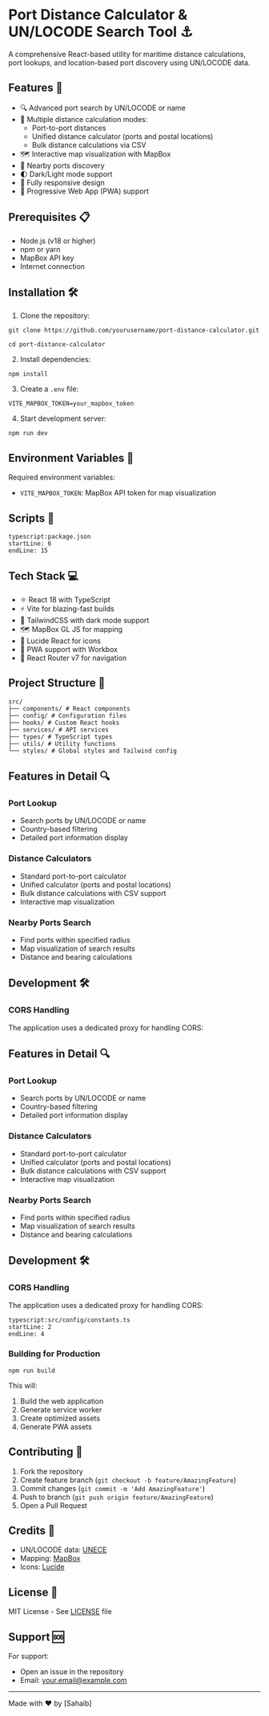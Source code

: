 # Port Distance Calculator & UN/LOCODE Search Tool ⚓

A comprehensive React-based utility for maritime distance calculations, port lookups, and location-based port discovery using UN/LOCODE data.

## Features 🌟

- 🔍 Advanced port search by UN/LOCODE or name
- 📏 Multiple distance calculation modes:
  - Port-to-port distances
  - Unified distance calculator (ports and postal locations)
  - Bulk distance calculations via CSV
- 🗺️ Interactive map visualization with MapBox
- 📍 Nearby ports discovery
- 🌓 Dark/Light mode support
- 📱 Fully responsive design
- 🚀 Progressive Web App (PWA) support

## Prerequisites 📋

- Node.js (v18 or higher)
- npm or yarn
- MapBox API key
- Internet connection

## Installation 🛠️

1. Clone the repository:
```
git clone https://github.com/yourusername/port-distance-calculator.git
```

```
cd port-distance-calculator
```

2. Install dependencies:

```
npm install
```


3. Create a `.env` file:

```
VITE_MAPBOX_TOKEN=your_mapbox_token
```

4. Start development server:

```
npm run dev
```


## Environment Variables 🔐

Required environment variables:
- `VITE_MAPBOX_TOKEN`: MapBox API token for map visualization

## Scripts 📜

```
typescript:package.json
startLine: 6
endLine: 15
```


## Tech Stack 💻

- ⚛️ React 18 with TypeScript
- ⚡ Vite for blazing-fast builds
- 🎨 TailwindCSS with dark mode support
- 🗺️ MapBox GL JS for mapping
- 🎯 Lucide React for icons
- 📱 PWA support with Workbox
- 🔄 React Router v7 for navigation

## Project Structure 📁

```
src/
├── components/ # React components
├── config/ # Configuration files
├── hooks/ # Custom React hooks
├── services/ # API services
├── types/ # TypeScript types
├── utils/ # Utility functions
└── styles/ # Global styles and Tailwind config
```


## Features in Detail 🔍

### Port Lookup
- Search ports by UN/LOCODE or name
- Country-based filtering
- Detailed port information display

### Distance Calculators
- Standard port-to-port calculator
- Unified calculator (ports and postal locations)
- Bulk distance calculations with CSV support
- Interactive map visualization

### Nearby Ports Search
- Find ports within specified radius
- Map visualization of search results
- Distance and bearing calculations

## Development 🛠️

### CORS Handling
The application uses a dedicated proxy for handling CORS:

## Features in Detail 🔍

### Port Lookup
- Search ports by UN/LOCODE or name
- Country-based filtering
- Detailed port information display

### Distance Calculators
- Standard port-to-port calculator
- Unified calculator (ports and postal locations)
- Bulk distance calculations with CSV support
- Interactive map visualization

### Nearby Ports Search
- Find ports within specified radius
- Map visualization of search results
- Distance and bearing calculations

## Development 🛠️

### CORS Handling
The application uses a dedicated proxy for handling CORS:
```
typescript:src/config/constants.ts
startLine: 2
endLine: 4
```

### Building for Production
```
npm run build
```

This will:
1. Build the web application
2. Generate service worker
3. Create optimized assets
4. Generate PWA assets

## Contributing 🤝

1. Fork the repository
2. Create feature branch (`git checkout -b feature/AmazingFeature`)
3. Commit changes (`git commit -m 'Add AmazingFeature'`)
4. Push to branch (`git push origin feature/AmazingFeature`)
5. Open a Pull Request

## Credits 👏

- UN/LOCODE data: [UNECE](https://unece.org/)
- Mapping: [MapBox](https://www.mapbox.com/)
- Icons: [Lucide](https://lucide.dev/)

## License 📄

MIT License - See [LICENSE](LICENSE) file

## Support 🆘

For support:
- Open an issue in the repository
- Email: your.email@example.com

---

Made with ❤️ by [Sahaib]